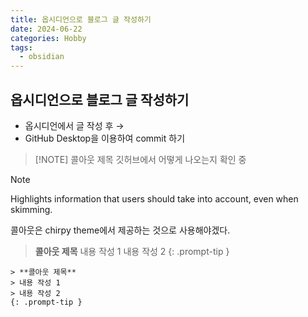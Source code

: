 ```yaml
---
title: 옵시디언으로 블로그 글 작성하기
date: 2024-06-22
categories: Hobby
tags:
  - obsidian
---
```

## 옵시디언으로 블로그 글 작성하기
- 옵시디언에서 글 작성 후 → 
- GitHub Desktop을 이용하여 commit 하기


> [!NOTE] 콜아웃 제목
> 깃허브에서 어떻게 나오는지 확인 중

> [!NOTE]  
> Highlights information that users should take into account, even when skimming.

콜아웃은 chirpy theme에서 제공하는 것으로 사용해야겠다.

> **콜아웃 제목**
> 내용 작성 1
> 내용 작성 2
{: .prompt-tip } 

```
> **콜아웃 제목**
> 내용 작성 1
> 내용 작성 2
{: .prompt-tip } 
```

